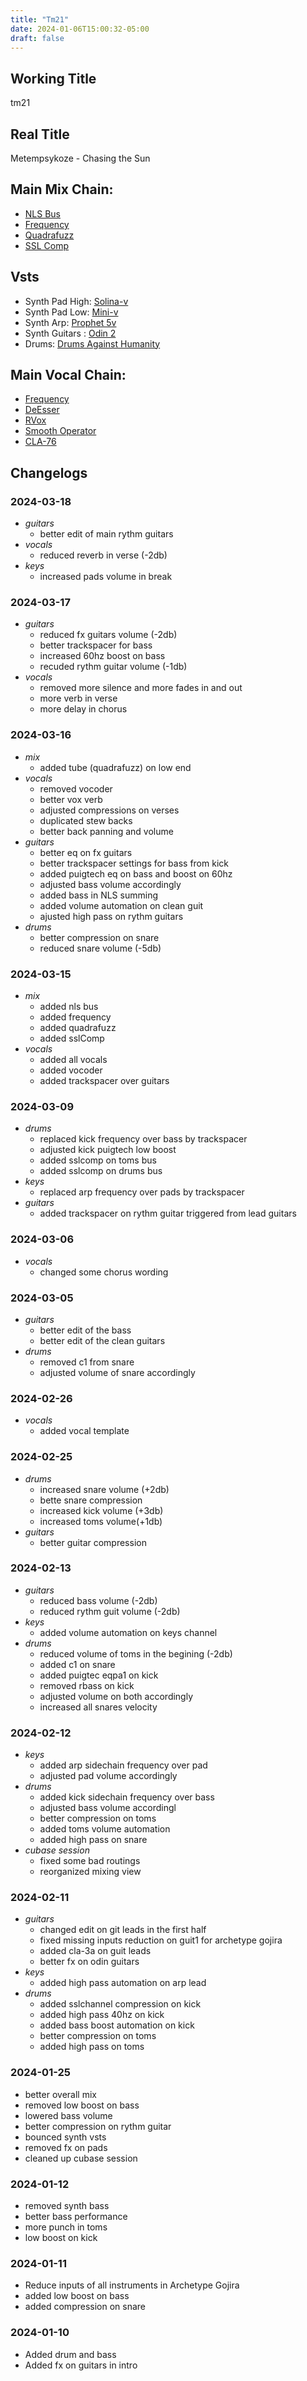 ```yaml
---
title: "Tm21"
date: 2024-01-06T15:00:32-05:00
draft: false
---
```


## Working Title

tm21

## Real Title

Metempsykoze - Chasing the Sun

## Main Mix Chain:

- [NLS Bus](https://www.waves.com/plugins/nls-non-linear-summer)
- [Frequency](https://steinberg.help/nuendo_plugin_reference/v11/en/_shared/topics/plug_ref/frequency/frequency_r.html)
- [Quadrafuzz](https://steinberg.help/cubase_plugin_reference/v9/en/_shared/topics/plug_ref/quadrafuzz_v2.html)
- [SSL Comp](https://www.waves.com/plugins/ssl-g-master-buss-compressor)

## Vsts 

- Synth Pad High:  [Solina-v](https://www.arturia.com/products/software-instruments/solina-v/overview)
- Synth Pad Low: [Mini-v](https://www.arturia.com/products/software-instruments/mini-v/overview)
- Synth Arp: [Prophet 5v](https://www.arturia.com/products/software-instruments/prophet-5-v/overview)
- Synth Guitars : [Odin 2](https://solemntones.com/products/odin)
- Drums: [Drums Against Humanity](https://ugritone.com/collections/drums-against-humanity)

## Main Vocal Chain:

- [Frequency](https://steinberg.help/nuendo_plugin_reference/v11/en/_shared/topics/plug_ref/frequency/frequency_r.html)
- [DeEsser](https://steinberg.help/cubase_plugin_reference/v9/en/_shared/topics/plug_ref/deesser_r.html)
- [RVox](https://www.waves.com/plugins/renaissance-vox)
- [Smooth Operator](https://babyaud.io/smooth-operator-plugin)
- [CLA-76](https://www.waves.com/plugins/cla-76-compressor-limiter)

## Changelogs

### 2024-03-18

- *guitars*
  - better edit of main rythm guitars
- *vocals*
  - reduced reverb in verse (-2db)
- *keys*
  - increased pads volume in break

### 2024-03-17

- *guitars*
  - reduced fx guitars volume (-2db)
  - better trackspacer for bass
  - increased 60hz boost on bass
  - recuded rythm guitar volume (-1db)
- *vocals*
  - removed more silence and more fades in and out
  - more verb in verse
  - more delay in chorus

### 2024-03-16

- *mix*
  - added tube (quadrafuzz) on low end
- *vocals*
  - removed vocoder
  - better vox verb
  - adjusted compressions on verses
  - duplicated stew backs
  - better back panning and volume
- *guitars*
  - better eq on fx guitars
  - better trackspacer settings for bass from kick
  - added puigtech eq on bass and boost on 60hz
  - adjusted bass volume accordingly
  - added bass in NLS summing
  - added volume automation on clean guit
  - ajusted high pass on rythm guitars
- *drums*
  - better compression on snare
  - reduced snare volume (-5db)

### 2024-03-15

- *mix*
  - added nls bus
  - added frequency
  - added quadrafuzz
  - added sslComp
- *vocals*
  - added all vocals
  - added vocoder
  - added trackspacer over guitars

### 2024-03-09

- *drums*
  - replaced kick frequency over bass by trackspacer
  - adjusted kick puigtech low boost
  - added sslcomp on toms bus
  - added sslcomp on drums bus
- *keys*
  - replaced arp frequency over pads by trackspacer
- *guitars*
  - added trackspacer on rythm guitar triggered from lead guitars

### 2024-03-06

- *vocals*
  - changed some chorus wording

### 2024-03-05

- *guitars*
  - better edit of the bass
  - better edit of the clean guitars
- *drums*
  - removed c1 from snare
  - adjusted volume of snare accordingly

### 2024-02-26

- *vocals*
  - added vocal template

### 2024-02-25

- *drums*
  - increased snare volume (+2db)
  - bette snare compression
  - increased kick volume (+3db)
  - increased toms volume(+1db)
- *guitars*
  - better guitar compression

### 2024-02-13

- *guitars*
  - reduced bass volume (-2db)
  - reduced rythm guit volume (-2db)
- *keys*
  - added volume automation on keys channel
- *drums*
  - reduced volume of toms in the begining (-2db)
  - added c1 on snare
  - added puigtec eqpa1 on kick
  - removed rbass on kick
  - adjusted volume on both accordingly
  - increased all snares velocity

### 2024-02-12

- *keys*
  - added arp sidechain frequency over pad
  - adjusted pad volume accordingly
- *drums*
  - added kick sidechain frequency over bass 
  - adjusted bass volume accordingl
  - better compression on toms
  - added toms volume automation
  - added high pass on snare
- *cubase session*
  - fixed some bad routings
  - reorganized mixing view

### 2024-02-11

- *guitars*
  - changed edit on git leads in the first half
  - fixed missing inputs reduction on guit1 for archetype gojira
  - added cla-3a on guit leads
  - better fx on odin guitars
- *keys*
  - added high pass automation on arp lead
- *drums*
  - added sslchannel compression on kick
  - added high pass 40hz on kick
  - added bass boost automation on kick
  - better compression on toms
  - added high pass on toms

### 2024-01-25

- better overall mix
- removed low boost on bass
- lowered bass volume
- better compression on rythm guitar
- bounced synth vsts
- removed fx on pads
- cleaned up cubase session

### 2024-01-12

- removed synth bass
- better bass performance
- more punch in toms
- low boost on kick

### 2024-01-11

- Reduce inputs of all instruments in Archetype Gojira
- added low boost on bass
- added compression on snare

### 2024-01-10

- Added drum and bass
- Added fx on guitars in intro